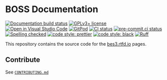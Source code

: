 # BOSS Documentation

[![Documentation build status](https://readthedocs.org/projects/bes3/badge/?version=latest)](https://bes3.readthedocs.io)
[![GPLv3+ license](https://img.shields.io/badge/License-GPLv3+-blue.svg)](https://www.gnu.org/licenses/gpl-3.0-standalone.html)
[![Open in Visual Studio Code](https://img.shields.io/badge/vscode-open-blue?logo=visualstudiocode)](https://open.vscode.dev/redeboer/bossdoc)
[![GitPod](https://img.shields.io/badge/gitpod-open-blue?logo=gitpod)](https://gitpod.io/#https://github.com/redeboer/bossdoc)
[![CI status](https://github.com/redeboer/bossdoc/workflows/CI/badge.svg)](https://github.com/redeboer/bossdoc/actions?query=branch%3Amaster+workflow%3ACI)
[![pre-commit.ci status](https://results.pre-commit.ci/badge/github/redeboer/bossdoc/main.svg)](https://results.pre-commit.ci/latest/github/redeboer/bossdoc/main)
[![Spelling checked](https://img.shields.io/badge/cspell-checked-brightgreen.svg)](https://github.com/streetsidesoftware/cspell/tree/master/packages/cspell)
[![code style: prettier](https://img.shields.io/badge/code_style-prettier-ff69b4.svg?style=flat-square)](https://github.com/prettier/prettier)
[![code style: black](https://img.shields.io/badge/code%20style-black-000000.svg)](https://github.com/psf/black)
[![Ruff](https://img.shields.io/endpoint?url=https://raw.githubusercontent.com/charliermarsh/ruff/main/assets/badge/v2.json)](https://github.com/astral-sh/ruff)

This repository contains the source code for the
[bes3.rtfd.io](https://bes3.readthedocs.io) pages.

## Contribute

See [`CONTRIBUTING.md`](./CONTRIBUTING.md)
